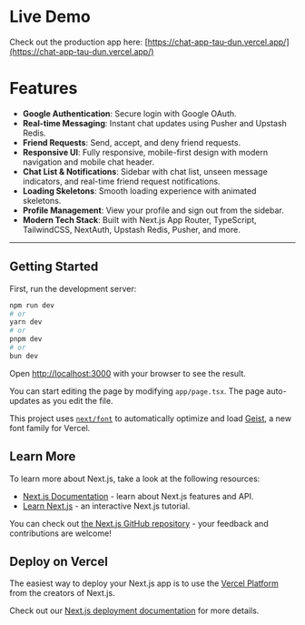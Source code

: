 
# Live Demo

Check out the production app here: [https://chat-app-tau-dun.vercel.app/](https://chat-app-tau-dun.vercel.app/)

# Features

- **Google Authentication**: Secure login with Google OAuth.
- **Real-time Messaging**: Instant chat updates using Pusher and Upstash Redis.
- **Friend Requests**: Send, accept, and deny friend requests.
- **Responsive UI**: Fully responsive, mobile-first design with modern navigation and mobile chat header.
- **Chat List & Notifications**: Sidebar with chat list, unseen message indicators, and real-time friend request notifications.
- **Loading Skeletons**: Smooth loading experience with animated skeletons.
- **Profile Management**: View your profile and sign out from the sidebar.
- **Modern Tech Stack**: Built with Next.js App Router, TypeScript, TailwindCSS, NextAuth, Upstash Redis, Pusher, and more.

---

## Getting Started

First, run the development server:

```bash
npm run dev
# or
yarn dev
# or
pnpm dev
# or
bun dev
```

Open [http://localhost:3000](http://localhost:3000) with your browser to see the result.

You can start editing the page by modifying `app/page.tsx`. The page auto-updates as you edit the file.

This project uses [`next/font`](https://nextjs.org/docs/app/building-your-application/optimizing/fonts) to automatically optimize and load [Geist](https://vercel.com/font), a new font family for Vercel.

## Learn More

To learn more about Next.js, take a look at the following resources:

- [Next.js Documentation](https://nextjs.org/docs) - learn about Next.js features and API.
- [Learn Next.js](https://nextjs.org/learn) - an interactive Next.js tutorial.

You can check out [the Next.js GitHub repository](https://github.com/vercel/next.js) - your feedback and contributions are welcome!

## Deploy on Vercel

The easiest way to deploy your Next.js app is to use the [Vercel Platform](https://vercel.com/new?utm_medium=default-template&filter=next.js&utm_source=create-next-app&utm_campaign=create-next-app-readme) from the creators of Next.js.

Check out our [Next.js deployment documentation](https://nextjs.org/docs/app/building-your-application/deploying) for more details.
